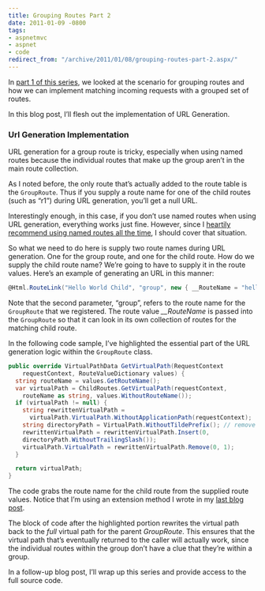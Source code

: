 ```yaml
---
title: Grouping Routes Part 2
date: 2011-01-09 -0800
tags:
- aspnetmvc
- aspnet
- code
redirect_from: "/archive/2011/01/08/grouping-routes-part-2.aspx/"
---
```


In [part 1 of this
series](https://haacked.com/archive/2010/12/02/grouping-routes-part-1.aspx "Grouping Routes"),
we looked at the scenario for grouping routes and how we can implement
matching incoming requests with a grouped set of routes.

In this blog post, I’ll flesh out the implementation of URL Generation.

### Url Generation Implementation

URL generation for a group route is tricky, especially when using named
routes because the individual routes that make up the group aren’t in
the main route collection.

As I noted before, the only route that’s actually added to the route
table is the `GroupRoute`. Thus if you supply a route name for one of
the child routes (such as “r1”) during URL generation, you’ll get a null
URL.

Interestingly enough, in this case, if you don’t use named routes when
using URL generation, everything works just fine. However, since I
[heartily recommend using named routes all the
time](https://haacked.com/archive/2010/11/21/named-routes-to-the-rescue.aspx "Named Routes to the rescue"),
I should cover that situation.

So what we need to do here is supply two route names during URL
generation. One for the group route, and one for the child route. How do
we supply the child route name? We’re going to have to supply it in the
route values. Here’s an example of generating an URL in this manner:

```csharp
@Html.RouteLink("Hello World Child", "group", new { __RouteName = "hello-world3" }) 
```

Note that the second parameter, “group”, refers to the route name for
the `GroupRoute` that we registered. The route value *\_\_RouteName* is
passed into the `GroupRoute` so that it can look in its own collection
of routes for the matching child route.

In the following code sample, I’ve highlighted the essential part of the
URL generation logic within the `GroupRoute` class.

```csharp
public override VirtualPathData GetVirtualPath(RequestContext 
    requestContext, RouteValueDictionary values) {
  string routeName = values.GetRouteName();
  var virtualPath = ChildRoutes.GetVirtualPath(requestContext, 
    routeName as string, values.WithoutRouteName());
  if (virtualPath != null) {
    string rewrittenVirtualPath = 
      virtualPath.VirtualPath.WithoutApplicationPath(requestContext);
    string directoryPath = VirtualPath.WithoutTildePrefix(); // remove tilde
    rewrittenVirtualPath = rewrittenVirtualPath.Insert(0, 
    directoryPath.WithoutTrailingSlash());
    virtualPath.VirtualPath = rewrittenVirtualPath.Remove(0, 1);
  }

  return virtualPath;
}
```

The code grabs the route name for the child route from the supplied
route values. Notice that I’m using an extension method I wrote in my
[last blog
post](https://haacked.com/archive/2010/11/28/getting-the-route-name-for-a-route.aspx "Get the route name for a route").

The block of code after the highlighted portion rewrites the virtual
path back to the *full* virtual path for the parent *GroupRoute*. This
ensures that the virtual path that’s eventually returned to the caller
will actually work, since the individual routes within the group don’t
have a clue that they’re within a group.

In a follow-up blog post, I’ll wrap up this series and provide access to
the full source code.

